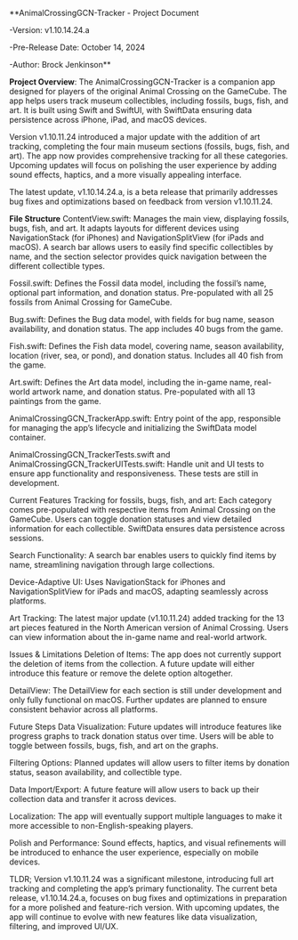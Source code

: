 **AnimalCrossingGCN-Tracker - Project Document

-Version: v1.10.14.24.a

-Pre-Release Date: October 14, 2024

-Author: Brock Jenkinson**

**Project Overview**:
The AnimalCrossingGCN-Tracker is a companion app designed for players of the original Animal Crossing on the GameCube. The app helps users track museum collectibles, including fossils, bugs, fish, and art. It is built using Swift and SwiftUI, with SwiftData ensuring data persistence across iPhone, iPad, and macOS devices.

Version v1.10.11.24 introduced a major update with the addition of art tracking, completing the four main museum sections (fossils, bugs, fish, and art). The app now provides comprehensive tracking for all these categories. Upcoming updates will focus on polishing the user experience by adding sound effects, haptics, and a more visually appealing interface.

The latest update, v1.10.14.24.a, is a beta release that primarily addresses bug fixes and optimizations based on feedback from version v1.10.11.24.

**File Structure**
ContentView.swift: Manages the main view, displaying fossils, bugs, fish, and art. It adapts layouts for different devices using NavigationStack (for iPhones) and NavigationSplitView (for iPads and macOS). A search bar allows users to easily find specific collectibles by name, and the section selector provides quick navigation between the different collectible types.

Fossil.swift: Defines the Fossil data model, including the fossil’s name, optional part information, and donation status. Pre-populated with all 25 fossils from Animal Crossing for GameCube.

Bug.swift: Defines the Bug data model, with fields for bug name, season availability, and donation status. The app includes 40 bugs from the game.

Fish.swift: Defines the Fish data model, covering name, season availability, location (river, sea, or pond), and donation status. Includes all 40 fish from the game.

Art.swift: Defines the Art data model, including the in-game name, real-world artwork name, and donation status. Pre-populated with all 13 paintings from the game.

AnimalCrossingGCN_TrackerApp.swift: Entry point of the app, responsible for managing the app’s lifecycle and initializing the SwiftData model container.

AnimalCrossingGCN_TrackerTests.swift and AnimalCrossingGCN_TrackerUITests.swift: Handle unit and UI tests to ensure app functionality and responsiveness. These tests are still in development.

Current Features
Tracking for fossils, bugs, fish, and art: Each category comes pre-populated with respective items from Animal Crossing on the GameCube. Users can toggle donation statuses and view detailed information for each collectible. SwiftData ensures data persistence across sessions.

Search Functionality: A search bar enables users to quickly find items by name, streamlining navigation through large collections.

Device-Adaptive UI: Uses NavigationStack for iPhones and NavigationSplitView for iPads and macOS, adapting seamlessly across platforms.

Art Tracking: The latest major update (v1.10.11.24) added tracking for the 13 art pieces featured in the North American version of Animal Crossing. Users can view information about the in-game name and real-world artwork.

Issues & Limitations
Deletion of Items: The app does not currently support the deletion of items from the collection. A future update will either introduce this feature or remove the delete option altogether.

DetailView: The DetailView for each section is still under development and only fully functional on macOS. Further updates are planned to ensure consistent behavior across all platforms.

Future Steps
Data Visualization: Future updates will introduce features like progress graphs to track donation status over time. Users will be able to toggle between fossils, bugs, fish, and art on the graphs.

Filtering Options: Planned updates will allow users to filter items by donation status, season availability, and collectible type.

Data Import/Export: A future feature will allow users to back up their collection data and transfer it across devices.

Localization: The app will eventually support multiple languages to make it more accessible to non-English-speaking players.

Polish and Performance: Sound effects, haptics, and visual refinements will be introduced to enhance the user experience, especially on mobile devices.

TLDR;
Version v1.10.11.24 was a significant milestone, introducing full art tracking and completing the app’s primary functionality. The current beta release, v1.10.14.24.a, focuses on bug fixes and optimizations in preparation for a more polished and feature-rich version. With upcoming updates, the app will continue to evolve with new features like data visualization, filtering, and improved UI/UX.
